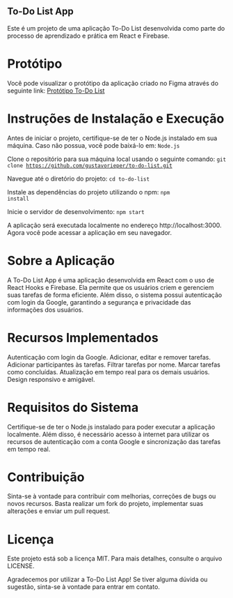 ## To-Do List App
Este é um projeto de uma aplicação To-Do List desenvolvida como parte do processo de aprendizado e prática em React e Firebase.

# Protótipo
Você pode visualizar o protótipo da aplicação criado no Figma através do seguinte link: [Protótipo To-Do List](https://www.figma.com/file/WWcK8SiYqJp6ppmIB7Q838/to-do-list?type=design&node-id=2%3A66&mode=design&t=PK8NqVpuHkBLPeBb-1)

# Instruções de Instalação e Execução
Antes de iniciar o projeto, certifique-se de ter o Node.js instalado em sua máquina. Caso não possua, você pode baixá-lo em: <code>Node.js</code>

Clone o repositório para sua máquina local usando o seguinte comando:
<code>git clone https://github.com/gustavorieper/to-do-list.git</code>

Navegue até o diretório do projeto:
<code>cd to-do-list</code>

Instale as dependências do projeto utilizando o npm:
<code>npm install</code>

Inicie o servidor de desenvolvimento:
<code>npm start</code>

A aplicação será executada localmente no endereço http://localhost:3000. Agora você pode acessar a aplicação em seu navegador.

# Sobre a Aplicação
A To-Do List App é uma aplicação desenvolvida em React com o uso de React Hooks e Firebase. Ela permite que os usuários criem e gerenciem suas tarefas de forma eficiente. Além disso, o sistema possui autenticação com login da Google, garantindo a segurança e privacidade das informações dos usuários.

# Recursos Implementados
Autenticação com login da Google.
Adicionar, editar e remover tarefas.
Adicionar participantes às tarefas.
Filtrar tarefas por nome.
Marcar tarefas como concluídas.
Atualização em tempo real para os demais usuários.
Design responsivo e amigável.

# Requisitos do Sistema
Certifique-se de ter o Node.js instalado para poder executar a aplicação localmente. Além disso, é necessário acesso à internet para utilizar os recursos de autenticação com a conta Google e sincronização das tarefas em tempo real.

# Contribuição
Sinta-se à vontade para contribuir com melhorias, correções de bugs ou novos recursos. Basta realizar um fork do projeto, implementar suas alterações e enviar um pull request.

# Licença
Este projeto está sob a licença MIT. Para mais detalhes, consulte o arquivo LICENSE.

Agradecemos por utilizar a To-Do List App! Se tiver alguma dúvida ou sugestão, sinta-se à vontade para entrar em contato.
